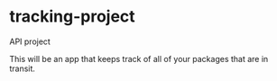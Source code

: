 # tracking-project
API project


This will be an app that keeps track of all of your packages that are in transit.